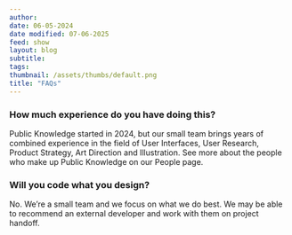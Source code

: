 ```yaml
---
author: 
date: 06-05-2024
date modified: 07-06-2025
feed: show
layout: blog
subtitle: 
tags: 
thumbnail: /assets/thumbs/default.png
title: "FAQs"
---
```


### How much experience do you have doing this?

Public Knowledge started in 2024, but our small team brings years of combined experience in the field of User Interfaces, User Research, Product Strategy, Art Direction and Illustration. See more about the people who make up Public Knowledge on our People page.

### Will you code what you design?

No. We’re a small team and we focus on what we do best. We may be able to recommend an external developer and work with them on project handoff.
